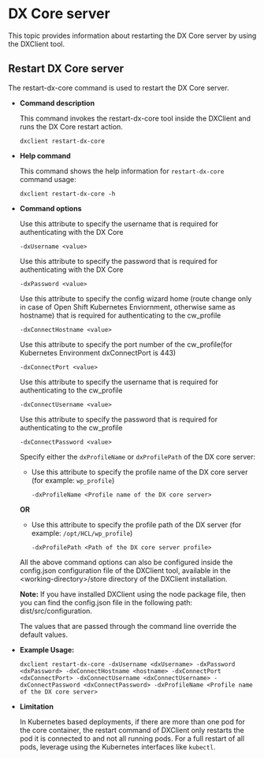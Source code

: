 # DX Core server

This topic provides information about restarting the DX Core server by using the DXClient tool.

## Restart DX Core server

The restart-dx-core command is used to restart the DX Core server.

-   **Command description**

    This command invokes the restart-dx-core tool inside the DXClient and runs the DX Core restart action.

    ```
    dxclient restart-dx-core
    ```

-   **Help command**

    This command shows the help information for `restart-dx-core` command usage:

    ```
    dxclient restart-dx-core -h
    ```

-   **Command options**

    Use this attribute to specify the username that is required for authenticating with the DX Core

    ```
    -dxUsername <value> 
    ```

    Use this attribute to specify the password that is required for authenticating with the DX Core

    ```
    -dxPassword <value>
    ```

    Use this attribute to specify the config wizard home \(route change only in case of Open Shift Kubernetes Enviornment, otherwise same as hostname\) that is required for authenticating to the cw\_profile

    ```
    -dxConnectHostname <value>
    ```

    Use this attribute to specify the port number of the cw\_profile\(for Kubernetes Environment dxConnectPort is 443\)

    ```
    -dxConnectPort <value>
    ```

    Use this attribute to specify the username that is required for authenticating to the cw\_profile

    ```
    -dxConnectUsername <value>
    ```

    Use this attribute to specify the password that is required for authenticating to the cw\_profile

    ```
    -dxConnectPassword <value>
    ```

    Specify either the `dxProfileName` or `dxProfilePath` of the DX core server:

    -   Use this attribute to specify the profile name of the DX core server \(for example: `wp_profile`\)

        ```
        -dxProfileName <Profile name of the DX core server>
        ```

    **OR**

    -   Use this attribute to specify the profile path of the DX server \(for example: `/opt/HCL/wp_profile`\)

        ```
        -dxProfilePath <Path of the DX core server profile> 
        ```

    All the above command options can also be configured inside the config.json configuration file of the DXClient tool, available in the <working-directory\>/store directory of the DXClient installation.

    **Note:** If you have installed DXClient using the node package file, then you can find the config.json file in the following path: dist/src/configuration.

    The values that are passed through the command line override the default values.

-   **Example Usage:**

    ```
    dxclient restart-dx-core -dxUsername <dxUsername> -dxPassword <dxPassword> -dxConnectHostname <hostname> -dxConnectPort <dxConnectPort> -dxConnectUsername <dxConnectUsername> -dxConnectPassword <dxConnectPassword> -dxProfileName <Profile name of the DX core server>
    ```

-   **Limitation**

    In Kubernetes based deployments, if there are more than one pod for the core container, the restart command of DXClient only restarts the pod it is connected to and not all running pods. For a full restart of all pods, leverage using the Kubernetes interfaces like `kubectl`.


